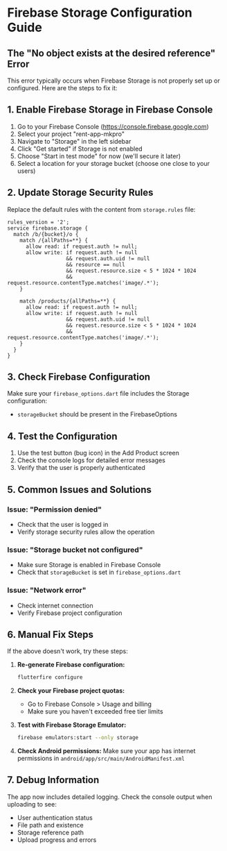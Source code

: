 # Firebase Storage Configuration Guide

## The "No object exists at the desired reference" Error

This error typically occurs when Firebase Storage is not properly set up or configured. Here are the steps to fix it:

## 1. Enable Firebase Storage in Firebase Console

1. Go to your Firebase Console (https://console.firebase.google.com)
2. Select your project "rent-app-mkpro"
3. Navigate to "Storage" in the left sidebar
4. Click "Get started" if Storage is not enabled
5. Choose "Start in test mode" for now (we'll secure it later)
6. Select a location for your storage bucket (choose one close to your users)

## 2. Update Storage Security Rules

Replace the default rules with the content from `storage.rules` file:

```
rules_version = '2';
service firebase.storage {
  match /b/{bucket}/o {
    match /{allPaths=**} {
      allow read: if request.auth != null;
      allow write: if request.auth != null
                   && request.auth.uid != null
                   && resource == null
                   && request.resource.size < 5 * 1024 * 1024
                   && request.resource.contentType.matches('image/.*');
    }
    
    match /products/{allPaths=**} {
      allow read: if request.auth != null;
      allow write: if request.auth != null
                   && request.auth.uid != null
                   && request.resource.size < 5 * 1024 * 1024
                   && request.resource.contentType.matches('image/.*');
    }
  }
}
```

## 3. Check Firebase Configuration

Make sure your `firebase_options.dart` file includes the Storage configuration:
- `storageBucket` should be present in the FirebaseOptions

## 4. Test the Configuration

1. Use the test button (bug icon) in the Add Product screen
2. Check the console logs for detailed error messages
3. Verify that the user is properly authenticated

## 5. Common Issues and Solutions

### Issue: "Permission denied"
- Check that the user is logged in
- Verify storage security rules allow the operation

### Issue: "Storage bucket not configured"
- Make sure Storage is enabled in Firebase Console
- Check that `storageBucket` is set in `firebase_options.dart`

### Issue: "Network error"
- Check internet connection
- Verify Firebase project configuration

## 6. Manual Fix Steps

If the above doesn't work, try these steps:

1. **Re-generate Firebase configuration:**
   ```bash
   flutterfire configure
   ```

2. **Check your Firebase project quotas:**
   - Go to Firebase Console > Usage and billing
   - Make sure you haven't exceeded free tier limits

3. **Test with Firebase Storage Emulator:**
   ```bash
   firebase emulators:start --only storage
   ```

4. **Check Android permissions:**
   Make sure your app has internet permissions in `android/app/src/main/AndroidManifest.xml`

## 7. Debug Information

The app now includes detailed logging. Check the console output when uploading to see:
- User authentication status
- File path and existence
- Storage reference path
- Upload progress and errors
